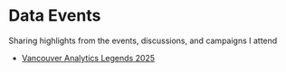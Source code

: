 # Data Events
Sharing highlights from the events, discussions, and campaigns I attend

- [Vancouver Analytics Legends 2025](/Vancouver_Analytics_Legends_2025.md)
